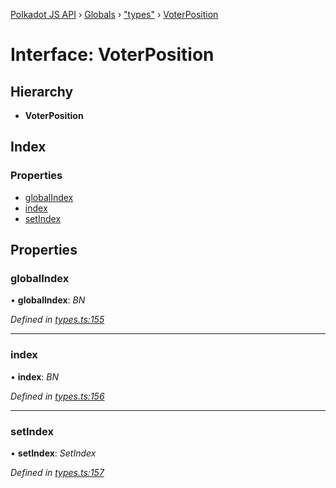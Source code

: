 [Polkadot JS API](../README.md) › [Globals](../globals.md) › ["types"](../modules/_types_.md) › [VoterPosition](_types_.voterposition.md)

# Interface: VoterPosition

## Hierarchy

* **VoterPosition**

## Index

### Properties

* [globalIndex](_types_.voterposition.md#globalindex)
* [index](_types_.voterposition.md#index)
* [setIndex](_types_.voterposition.md#setindex)

## Properties

###  globalIndex

• **globalIndex**: *BN*

*Defined in [types.ts:155](https://github.com/polkadot-js/api/blob/2338ecc2d7/packages/api-derive/src/types.ts#L155)*

___

###  index

• **index**: *BN*

*Defined in [types.ts:156](https://github.com/polkadot-js/api/blob/2338ecc2d7/packages/api-derive/src/types.ts#L156)*

___

###  setIndex

• **setIndex**: *SetIndex*

*Defined in [types.ts:157](https://github.com/polkadot-js/api/blob/2338ecc2d7/packages/api-derive/src/types.ts#L157)*

